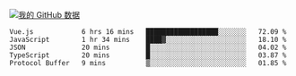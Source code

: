 [![我的 GitHub 数据](https://github-readme-stats.vercel.app/api?username=unbrain&?theme=dark)]()

<!--START_SECTION:waka-->
```text
Vue.js            6 hrs 16 mins   ██████████████████░░░░░░░   72.09 % 
JavaScript        1 hr 34 mins    ████▓░░░░░░░░░░░░░░░░░░░░   18.10 % 
JSON              20 mins         █░░░░░░░░░░░░░░░░░░░░░░░░   04.02 % 
TypeScript        20 mins         █░░░░░░░░░░░░░░░░░░░░░░░░   03.87 % 
Protocol Buffer   9 mins          ▒░░░░░░░░░░░░░░░░░░░░░░░░   01.85 % 
```
<!--END_SECTION:waka-->
